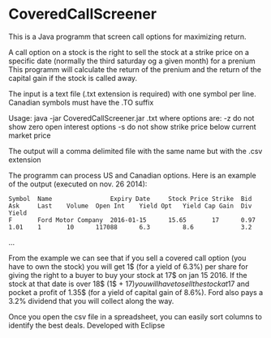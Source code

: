 CoveredCallScreener
===================

This is a Java programm that screen call options for maximizing return.

A call option on a stock is the right to sell the stock at a strike price on a specific date (normally the third saturday og a given month) for a prenium
This programm will calculate the return of the prenium and the return of the capital gain if the stock is called away.

The input is a text file (.txt extension is required) with one symbol per line. Canadian symbols must have the .TO suffix

Usage: java -jar CoveredCallScreener.jar <file>.txt <options>
where options are:
  -z do not show zero open interest options
  -s do not show strike price below current market price
  
The output will a comma delimited file with the same name but with the .csv extension

The programm can process US and Canadian options. Here is an example of the output (executed on nov. 26 2014):

    Symbol  Name                Expiry Date     Stock Price Strike  Bid     Ask     Last    Volume  Open Int    Yield Opt   Yield Cap Gain  Div Yield	
    F       Ford Motor Company  2016-01-15      15.65       17      0.97    1.01    1       10      117088      6.3         8.6             3.2
...

From the example we can see that if you sell a covered call option (you have to own the stock) you will get 1$ (for a yield of 6.3%) per share for
giving the right to a buyer to buy your stock at 17$ on jan 15 2016. If the stock at that date is over 18$ (1$ + 17$) you
will have to sell the stock at 17$ and pocket a profit of 1.35$ (for a yield of capital gain of 8.6%). Ford also pays a 3.2%
dividend that you will collect along the way.

Once you open the csv file in a spreadsheet, you can easily sort columns to identify the best deals.
Developed with Eclipse


